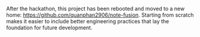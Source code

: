 After the hackathon, this project has been rebooted and moved to a new home: https://github.com/quanphan2906/note-fusion. Starting from scratch makes it easier to include better engineering practices that lay the foundation for future development.
